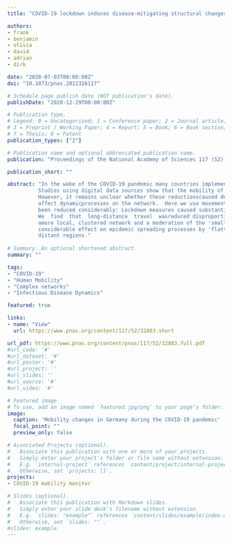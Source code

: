 ```yaml
---
title: "COVID-19 lockdown induces disease-mitigating structural changes in mobility networks"

authors:
- frank
- benjamin
- olivia
- david
- adrian
- dirk

date: "2020-07-03T00:00:00Z"
doi: "10.1073/pnas.2012326117"

# Schedule page publish date (NOT publication's date).
publishDate: "2020-12-29T00:00:00Z"

# Publication type.
# Legend: 0 = Uncategorized; 1 = Conference paper; 2 = Journal article;
# 3 = Preprint / Working Paper; 4 = Report; 5 = Book; 6 = Book section;
# 7 = Thesis; 8 = Patent
publication_types: ["2"]

# Publication name and optional abbreviated publication name.
publication: "Proceedings of the National Academy of Sciences 117 (52), 32883-32890"

publication_short: ""

abstract: "In the wake of the COVID-19 pandemic many countries implemented containment measures toreduce disease transmission. 
          Studies using digital data sources show that the mobility of individualswas effectively reduced in multiple countries. 
          However, it remains unclear whether these reductionscaused deeper structural changes in mobility networks, and how such changes may
          affect dynamicprocesses on the network.  Here we use movement data of mobile phone users to show that mobilityin Germany has not only
          been reduced considerably: Lockdown measures caused substantial and long-lasting structural changes in the mobility network.
          We  find  that  long-distance  travel  wasreduced disproportionately strongly. The trimming of long-range network connectivity leads to
          amore local, clustered network and a moderation of the 'small-world' effect.  We demonstrate thatthese structural changes have a 
          considerable effect on epidemic spreading processes by 'flattening'the epidemic curve and delaying the spread to geographically 
          distant regions."
          
# Summary. An optional shortened abstract.
summary: ""

tags:
- "COVID-19"
- "Human Mobility"
- "Complex networks"
- "Infectious Disease Dynamics"

featured: true

links:
- name: "View"
  url: https://www.pnas.org/content/117/52/32883.short

url_pdf: https://www.pnas.org/content/pnas/117/52/32883.full.pdf
#url_code: '#'
#url_dataset: '#'
#url_poster: '#'
#url_project: ''
#url_slides: ''
#url_source: '#'
#url_video: '#'

# Featured image
# To use, add an image named `featured.jpg/png` to your page's folder. 
image:
  caption: 'Mobility changes in Germany during the COVID-19 pandemic'
  focal_point: ""
  preview_only: false

# Associated Projects (optional).
#   Associate this publication with one or more of your projects.
#   Simply enter your project's folder or file name without extension.
#   E.g. `internal-project` references `content/project/internal-project/index.md`.
#   Otherwise, set `projects: []`.
projects:
- COVID-19 mobility monitor

# Slides (optional).
#   Associate this publication with Markdown slides.
#   Simply enter your slide deck's filename without extension.
#   E.g. `slides: "example"` references `content/slides/example/index.md`.
#   Otherwise, set `slides: ""`.
#slides: example
---
```



